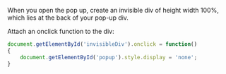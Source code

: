 When you open the pop up, create an invisible div of height width 100%, which lies at the back of your pop-up div.

Attach an onclick function to the div:

```js
document.getElementById('invisibleDiv').onclick = function()
{
    document.getElementById('popup').style.display = 'none'; 
}
```